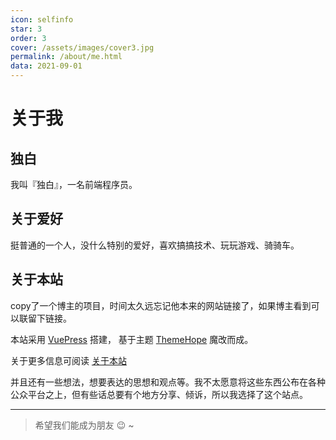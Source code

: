 ```yaml
---
icon: selfinfo
star: 3
order: 3
cover: /assets/images/cover3.jpg
permalink: /about/me.html
data: 2021-09-01
---
```


# 关于我

## 独白

我叫『独白』，一名前端程序员。

## 关于爱好

挺普通的一个人，没什么特别的爱好，喜欢搞搞技术、玩玩游戏、骑骑车。


## 关于本站

copy了一个博主的项目，时间太久远忘记他本来的网站链接了，如果博主看到可以联留下链接。

本站采用
[VuePress](https://v2.vuepress.vuejs.org) 搭建，
基于主题 [ThemeHope](https://theme-hope.vuejs.press) 魔改而成。

关于更多信息可阅读 [关于本站](./关于本站.md)

并且还有一些想法，想要表达的思想和观点等。我不太愿意将这些东西公布在各种公众平台之上，但有些话总要有个地方分享、倾诉，所以我选择了这个站点。



---

> 希望我们能成为朋友 :wink: ~
